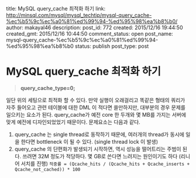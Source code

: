 title: MySQL query_cache 최적화 하기
link: http://minsql.com/mysql/mysql_techtip/mysql-query_cache-%ec%b5%9c%ec%a0%81%ed%99%94-%ed%95%98%ea%b8%b0/
author: makayal46
description: 
post_id: 772
created: 2015/12/16 19:44:50
created_gmt: 2015/12/16 10:44:50
comment_status: open
post_name: mysql-query_cache-%ec%b5%9c%ec%a0%81%ed%99%94-%ed%95%98%ea%b8%b0
status: publish
post_type: post

# MySQL query_cache 최적화 하기

> **query_cache_type=0;**

일단 위의 세팅으로 최적화 할 수 있다. 만약 실행이 오래걸리고 똑같은 형태의 쿼리가 자주 들어오고 관련 테이블에 대한 DML 이 적다면 쓸만하지만, 대부분의 경우 문제를 일으키는 요소가 된다. query_cache가 예전 core 한 두개와 몇 MB를 가지는 서버에 맞게 예전에 디자인되었었기 때문이다. 문제요소는 다음과 같다. 

  1. query_cache 는 single thread로 동작하기 때문에, 여러개의 thread가 동시에 일을 한다면 bottleneck 이 될 수 있다. (single thread lock 이 발생)
  2. query_cache 의 단편화가 발생되기 시작하면, 역시 성능을 떨어트리는 주범이 된다. 쓰려면 32M 정도가 적당하다. 몇 GB로 쓴다면 느려지는 원인이기도 하다 (리니어 서치를 진행)
`적중률 = (Qcache_hits / (Qcache_hits + Qcache_inserts + Qcache_not_cached)) * 100 `